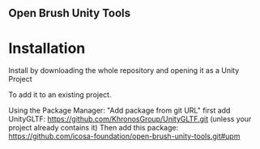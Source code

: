 ## Open Brush Unity Tools
# Installation

Install by downloading the whole repository and opening it as a Unity Project

To add it to an existing project.

Using the Package Manager: "Add package from git URL" first add UnityGLTF: https://github.com/KhronosGroup/UnityGLTF.git (unless your project already contains it)
Then add this package: https://github.com/icosa-foundation/open-brush-unity-tools.git#upm
